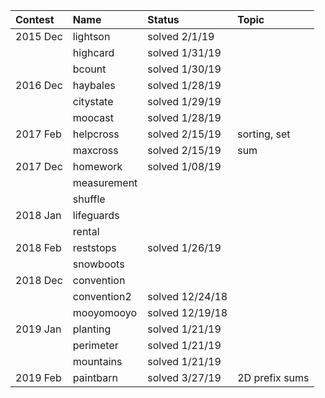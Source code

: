 | Contest  | Name        | Status          | Topic        |
| :------- | :---------- | :-------------- | :----------- |
| 2015 Dec | lightson    | solved 2/1/19   |
|          | highcard    | solved 1/31/19  |
|          | bcount      | solved 1/30/19  |
| 2016 Dec | haybales    | solved 1/28/19  |
|          | citystate   | solved 1/29/19  |
|          | moocast     | solved 1/28/19  |
| 2017 Feb | helpcross   | solved 2/15/19  | sorting, set |
|          | maxcross    | solved 2/15/19  | sum          |
| 2017 Dec | homework    | solved 1/08/19  |
|          | measurement |                 |
|          | shuffle     |                 |
| 2018 Jan | lifeguards  |                 |
|          | rental      |                 |
| 2018 Feb | reststops   | solved 1/26/19  |
|          | snowboots   |                 |
| 2018 Dec | convention  |                 |
|          | convention2 | solved 12/24/18 |
|          | mooyomooyo  | solved 12/19/18 |
| 2019 Jan | planting    | solved 1/21/19  |
|          | perimeter   | solved 1/21/19  |
|          | mountains   | solved 1/21/19  |
| 2019 Feb | paintbarn   | solved 3/27/19  | 2D prefix sums |
